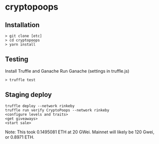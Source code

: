 # cryptopoops

## Installation
```
> git clone [etc]
> cd cryptopoops
> yarn install
```

## Testing
Install Truffle and Ganache
Run Ganache (settings in truffle.js)
``` 
> truffle test
```

## Staging deploy
```
truffle deploy --network rinkeby
truffle run verify CryptoPoops --network rinkeby
<configure levels and traits>
<get giveaways>
<start sale>
```
Note: This took 0.1495081 ETH at 20 GWei.
Mainnet will likely be 120 Gwei, or 0.8971 ETH.



